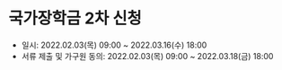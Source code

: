 # 국가장학금 2차 신청

- 일시: 2022.02.03(목) 09:00 ~ 2022.03.16(수) 18:00
- 서류 제출 및 가구원 동의: 2022.02.03(목) 09:00 ~ 2022.03.18(금) 18:00
